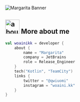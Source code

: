 ![Margarita Banner](https://raw.github.com/woainikk/woainikk/master/github.png)

## <img width="45" alt="about" src="https://raw.github.com/woainikk/woainikk/master/about.png"> More about me
```kotlin
val woainikk = developer {
    about {
        name = "Margarita"
        company = JetBrains
        role = Release_Engineer
    }
    tech("Kotlin", "TeamCity")
    links {
        twitter = "@qwiuomi"
        instagram = "woaini.kk"
    }
}
```
